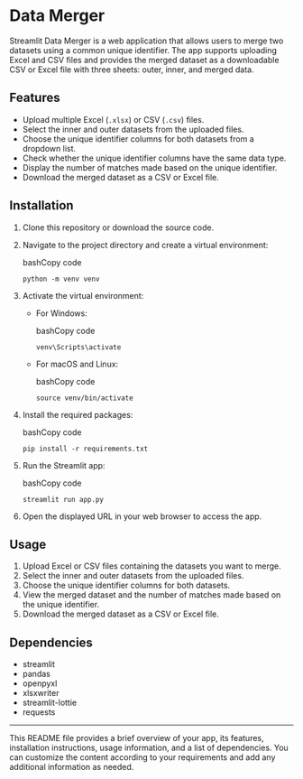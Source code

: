 
# Data Merger

Streamlit Data Merger is a web application that allows users to merge two datasets using a common unique identifier. The app supports uploading Excel and CSV files and provides the merged dataset as a downloadable CSV or Excel file with three sheets: outer, inner, and merged data.

## Features

-   Upload multiple Excel (`.xlsx`) or CSV (`.csv`) files.
-   Select the inner and outer datasets from the uploaded files.
-   Choose the unique identifier columns for both datasets from a dropdown list.
-   Check whether the unique identifier columns have the same data type.
-   Display the number of matches made based on the unique identifier.
-   Download the merged dataset as a CSV or Excel file.

## Installation

1.  Clone this repository or download the source code.
    
2.  Navigate to the project directory and create a virtual environment:
    
    bashCopy code
    
    `python -m venv venv` 
    
3.  Activate the virtual environment:
    
    -   For Windows:
        
        bashCopy code
        
        `venv\Scripts\activate` 
        
    -   For macOS and Linux:
        
        bashCopy code
        
        `source venv/bin/activate` 
        
4.  Install the required packages:
    
    bashCopy code
    
    `pip install -r requirements.txt` 
    
5.  Run the Streamlit app:
    
    bashCopy code
    
    `streamlit run app.py` 
    
6.  Open the displayed URL in your web browser to access the app.
    

## Usage

1.  Upload Excel or CSV files containing the datasets you want to merge.
2.  Select the inner and outer datasets from the uploaded files.
3.  Choose the unique identifier columns for both datasets.
4.  View the merged dataset and the number of matches made based on the unique identifier.
5.  Download the merged dataset as a CSV or Excel file.

## Dependencies

-   streamlit
-   pandas
-   openpyxl
-   xlsxwriter
-   streamlit-lottie
-   requests

----------

This README file provides a brief overview of your app, its features, installation instructions, usage information, and a list of dependencies. You can customize the content according to your requirements and add any additional information as needed.